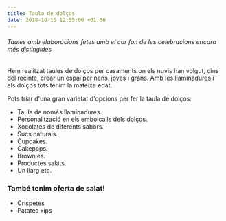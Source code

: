 ```yaml
---
title: Taula de dolços
date: 2018-10-15 12:55:00 +01:00
---
```


###### Taules amb elaboracions fetes amb el cor fan de les celebracions encara més distingides

Hem realitzat taules de dolços per casaments on els nuvis han volgut, dins del recinte, crear un espai per nens, joves i grans. Amb les llaminadures i els dolços tots tenim la mateixa edat.

Pots triar d'una gran varietat d'opcions per fer la taula de dolços:

* Taula de només llaminadures.
* Personalització en els embolcalls dels dolços.
* Xocolates de diferents sabors.
* Sucs naturals.
* Cupcakes.
* Cakepops.
* Brownies.
* Productes salats.
* Un llarg etc.

### També tenim oferta de salat!

* Crispetes
* Patates xips
